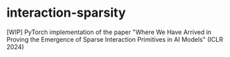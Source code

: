 # interaction-sparsity
[WIP] PyTorch implementation of the paper "Where We Have Arrived in Proving the Emergence of Sparse Interaction Primitives in AI Models" (ICLR 2024)
